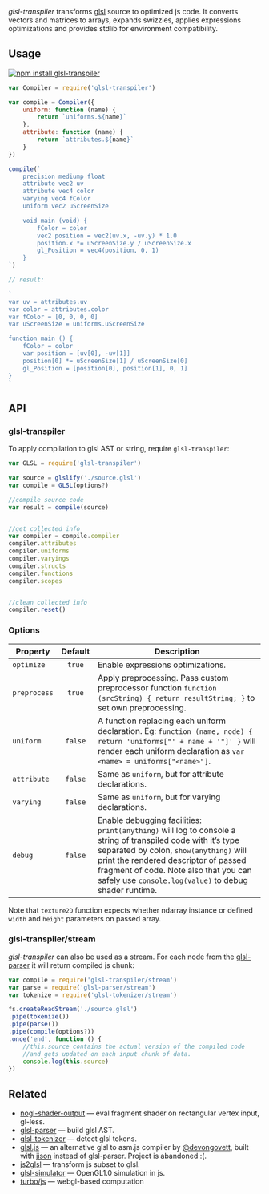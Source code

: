 _glsl-transpiler_ transforms [glsl](https://www.opengl.org/documentation/glsl/) source to optimized js code. It converts vectors and matrices to arrays, expands swizzles, applies expressions optimizations and provides stdlib for environment compatibility.

## Usage

[![npm install glsl-transpiler](https://nodei.co/npm/glsl-transpiler.png?mini=true)](https://npmjs.org/package/glsl-transpiler/)

```js
var Compiler = require('glsl-transpiler')

var compile = Compiler({
	uniform: function (name) {
		return `uniforms.${name}`
	},
	attribute: function (name) {
		return `attributes.${name}`
	}
})

compile(`
	precision mediump float
	attribute vec2 uv
	attribute vec4 color
	varying vec4 fColor
	uniform vec2 uScreenSize

	void main (void) {
		fColor = color
		vec2 position = vec2(uv.x, -uv.y) * 1.0
		position.x *= uScreenSize.y / uScreenSize.x
		gl_Position = vec4(position, 0, 1)
	}
`)

// result:

`
var uv = attributes.uv
var color = attributes.color
var fColor = [0, 0, 0, 0]
var uScreenSize = uniforms.uScreenSize

function main () {
	fColor = color
	var position = [uv[0], -uv[1]]
	position[0] *= uScreenSize[1] / uScreenSize[0]
	gl_Position = [position[0], position[1], 0, 1]
}
`
```


## API

### glsl-transpiler

To apply compilation to glsl AST or string, require `glsl-transpiler`:

```js
var GLSL = require('glsl-transpiler')

var source = glslify('./source.glsl')
var compile = GLSL(options?)

//compile source code
var result = compile(source)


//get collected info
var compiler = compile.compiler
compiler.attributes
compiler.uniforms
compiler.varyings
compiler.structs
compiler.functions
compiler.scopes


//clean collected info
compiler.reset()
```

### Options

Property | Default | Description
---|:---:|---
`optimize` | `true` | Enable expressions optimizations.
`preprocess` | `true` | Apply preprocessing. Pass custom preprocessor function `function (srcString) { return resultString; }` to set own preprocessing.
`uniform` | `false` | A function replacing each uniform declaration. Eg: `function (name, node) { return 'uniforms["' + name + '"]' }` will render each uniform declaration as `var <name> = uniforms["<name>"]`.
`attribute` | `false` | Same as `uniform`, but for attribute declarations.
`varying` | `false` | Same as `uniform`, but for varying declarations.
`debug` | `false` | Enable debugging facilities: `print(anything)` will log to console a string of transpiled code with it’s type separated by colon, `show(anything)` will print the rendered descriptor of passed fragment of code. Note also that you can safely use `console.log(value)` to debug shader runtime.

Note that `texture2D` function expects whether ndarray instance or defined `width` and `height` parameters on passed array.


### glsl-transpiler/stream

_glsl-transpiler_ can also be used as a stream. For each node from the [glsl-parser](http://stack.gl/packages/#stackgl/glsl-parser) it will return compiled js chunk:

```js
var compile = require('glsl-transpiler/stream')
var parse = require('glsl-parser/stream')
var tokenize = require('glsl-tokenizer/stream')

fs.createReadStream('./source.glsl')
.pipe(tokenize())
.pipe(parse())
.pipe(compile(options?))
.once('end', function () {
	//this.source contains the actual version of the compiled code
	//and gets updated on each input chunk of data.
	console.log(this.source)
})
```

## Related

* [nogl-shader-output](https://github.com/dy/nogl-shader-output) — eval fragment shader on rectangular vertex input, gl-less.<br/>
* [glsl-parser](http://stack.gl/packages/#stackgl/glsl-parser) — build glsl AST.<br/>
* [glsl-tokenizer](http://stack.gl/packages/#stackgl/glsl-tokenizer) — detect glsl tokens.<br/>
* [glsl.js](https://npmjs.org/package/glsl) — an alternative glsl to asm.js compiler by [@devongovett](https://github.com/devongovett), built with [jison](https://npmjs.org/package/jison) instead of glsl-parser. Project is abandoned :(.<br/>
* [js2glsl](https://github.com/jdavidberger/js2glsl) — transform js subset to glsl.<br/>
* [glsl-simulator](https://github.com/burg/glsl-simulator) — OpenGL1.0 simulation in js.<br/>
* [turbo/js](https://github.com/turbo/js) — webgl-based computation
